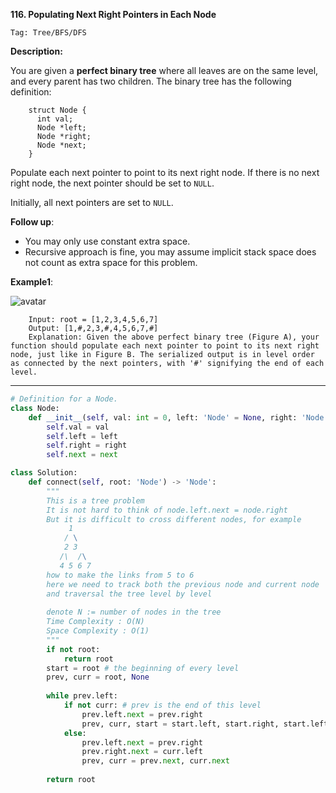**116. Populating Next Right Pointers in Each Node**

```Tag: Tree/BFS/DFS```

**Description:**

You are given a **perfect binary tree** where all leaves are on the same level, and every parent has two children. The binary tree has the following definition:

        struct Node {
          int val;
          Node *left;
          Node *right;
          Node *next;
        }

Populate each next pointer to point to its next right node. If there is no next right node, the next pointer should be set to ```NULL```.

Initially, all next pointers are set to ```NULL```.

**Follow up**:

+ You may only use constant extra space.
+ Recursive approach is fine, you may assume implicit stack space does not count as extra space for this problem.

**Example1**:

![avatar](Fig/116-E1.jpeg)

        Input: root = [1,2,3,4,5,6,7]
        Output: [1,#,2,3,#,4,5,6,7,#]
        Explanation: Given the above perfect binary tree (Figure A), your function should populate each next pointer to point to its next right node, just like in Figure B. The serialized output is in level order as connected by the next pointers, with '#' signifying the end of each level.

-----------

```python
# Definition for a Node.
class Node:
    def __init__(self, val: int = 0, left: 'Node' = None, right: 'Node' = None, next: 'Node' = None):
        self.val = val
        self.left = left
        self.right = right
        self.next = next

class Solution:
    def connect(self, root: 'Node') -> 'Node':
        """
        This is a tree problem
        It is not hard to think of node.left.next = node.right
        But it is difficult to cross different nodes, for example
             1
            / \
            2 3
           /\  /\
           4 5 6 7
        how to make the links from 5 to 6
        here we need to track both the previous node and current node
        and traversal the tree level by level
        
        denote N := number of nodes in the tree
        Time Complexity : O(N)
        Space Complexity : O(1)
        """
        if not root:
            return root
        start = root # the beginning of every level
        prev, curr = root, None
        
        while prev.left:
            if not curr: # prev is the end of this level
                prev.left.next = prev.right
                prev, curr, start = start.left, start.right, start.left # update to next level
            else:
                prev.left.next = prev.right
                prev.right.next = curr.left
                prev, curr = prev.next, curr.next
                
        return root
```
